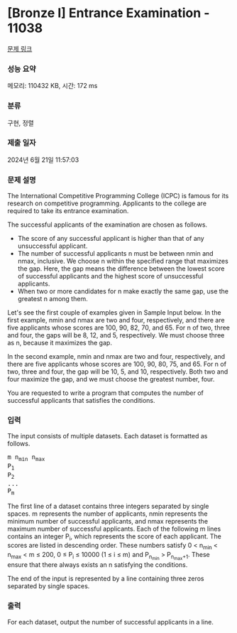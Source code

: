 # [Bronze I] Entrance Examination - 11038 

[문제 링크](https://www.acmicpc.net/problem/11038) 

### 성능 요약

메모리: 110432 KB, 시간: 172 ms

### 분류

구현, 정렬

### 제출 일자

2024년 6월 21일 11:57:03

### 문제 설명

<p>The International Competitive Programming College (ICPC) is famous for its research on competitive programming. Applicants to the college are required to take its entrance examination.</p>

<p>The successful applicants of the examination are chosen as follows.</p>

<ul>
	<li>The score of any successful applicant is higher than that of any unsuccessful applicant.</li>
	<li>The number of successful applicants n must be between nmin and nmax, inclusive. We choose n within the specified range that maximizes the gap. Here, the gap means the difference between the lowest score of successful applicants and the highest score of unsuccessful applicants.</li>
	<li>When two or more candidates for n make exactly the same gap, use the greatest n among them.</li>
</ul>

<p>Let's see the first couple of examples given in Sample Input below. In the first example, nmin and nmax are two and four, respectively, and there are five applicants whose scores are 100, 90, 82, 70, and 65. For n of two, three and four, the gaps will be 8, 12, and 5, respectively. We must choose three as n, because it maximizes the gap.</p>

<p>In the second example, nmin and nmax are two and four, respectively, and there are five applicants whose scores are 100, 90, 80, 75, and 65. For n of two, three and four, the gap will be 10, 5, and 10, respectively. Both two and four maximize the gap, and we must choose the greatest number, four.</p>

<p>You are requested to write a program that computes the number of successful applicants that satisfies the conditions.</p>

### 입력 

 <p>The input consists of multiple datasets. Each dataset is formatted as follows.</p>

<pre>m n<sub>min</sub> n<sub>max</sub>
P<sub>1</sub>
P<sub>2</sub>
...
P<sub>m</sub></pre>

<p>The first line of a dataset contains three integers separated by single spaces. m represents the number of applicants, nmin represents the minimum number of successful applicants, and nmax represents the maximum number of successful applicants. Each of the following m lines contains an integer P<sub>i</sub>, which represents the score of each applicant. The scores are listed in descending order. These numbers satisfy 0 < n<sub>min</sub> < n<sub>max</sub> < m ≤ 200, 0 ≤ P<sub>i</sub> ≤ 10000 (1 ≤ i ≤ m) and P<sub>n<sub>min</sub></sub> > P<sub>n<sub>max</sub>+1</sub>. These ensure that there always exists an n satisfying the conditions.</p>

<p>The end of the input is represented by a line containing three zeros separated by single spaces.</p>

### 출력 

 <p>For each dataset, output the number of successful applicants in a line.</p>

